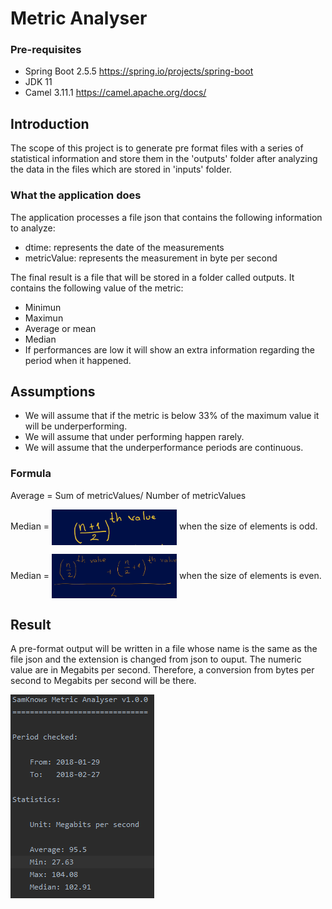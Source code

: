 # Metric Analyser

### Pre-requisites

- Spring Boot 2.5.5 https://spring.io/projects/spring-boot
- JDK 11
- Camel 3.11.1 https://camel.apache.org/docs/

## Introduction

The scope of this project is to generate pre format files with a series of statistical information and store them in the 'outputs' folder after analyzing the data in the files which are stored in 'inputs' folder.

### What the application does

The application processes a file json that contains the following information to analyze: 
- dtime: represents the date of the measurements
- metricValue: represents the measurement in byte per second

The final result is a file that will be stored in a folder called outputs.  It contains the following value of the metric:
- Minimun 
- Maximun 
- Average or mean 
- Median
- If performances are low it will show an extra information regarding the period when it happened.

## Assumptions

- We will assume that if the metric is below 33% of the maximum value it will be underperforming.
- We will assume that under performing happen rarely.
- We will assume that the underperformance periods are continuous.
 
### Formula

Average = Sum of metricValues/ Number of metricValues

Median =  <img src="images/median_odd.jpg" width="200px" align="center"> when the size of elements is odd.

Median = <img src="images/median_even.jpg" width="200px" align="center"> when the size of elements is even.

## Result

A pre-format output will be written in a file whose name is the same as the file json and the extension is changed from json to ouput.
The numeric value are in Megabits per second.  Therefore, a conversion from bytes per second to Megabits per second will be there.


<img src="images/outputFile.png"  style="align:middle; margin:0 auto"> 
